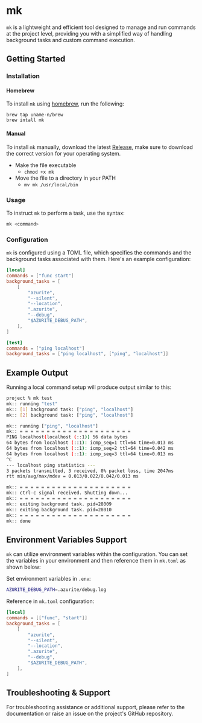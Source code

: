 # mk

`mk` is a lightweight and efficient tool designed to manage and run commands at the project level, providing you with a simplified way of handling background tasks and custom command execution.

## Getting Started

### Installation

#### Homebrew
To install `mk` using [homebrew](https://brew.sh), run the following:
```
brew tap uname-n/brew
brew intall mk
```

#### Manual
To install `mk` manually, download the latest [Release](https://github.com/uname-n/mk/releases), make sure to download the correct version for your operating system.

- Make the file executable
    - `chmod +x mk`
- Move the file to a directory in your PATH
    - `mv mk /usr/local/bin`

### Usage

To instruct `mk` to perform a task, use the syntax:

```bash
mk <command>
```

### Configuration

`mk` is configured using a TOML file, which specifies the commands and the background tasks associated with them. Here's an example configuration:

```toml
[local]
commands = ["func start"]
background_tasks = [
    [
        "azurite",
        "--silent",
        "--location",
        ".azurite",
        "--debug",
        "$AZURITE_DEBUG_PATH",
    ],
]

[test]
commands = ["ping localhost"]
background_tasks = ["ping localhost", ["ping", "localhost"]]
```

## Example Output

Running a local command setup will produce output similar to this:

```bash
project % mk test
mk:: running "test"
mk:: [1] background task: ["ping", "localhost"]
mk:: [2] background task: ["ping", "localhost"]

mk:: running ["ping", "localhost"]
mk:: = = = = = = = = = = = = = = = = = = = = =
PING localhost(localhost (::1)) 56 data bytes
64 bytes from localhost (::1): icmp_seq=1 ttl=64 time=0.013 ms
64 bytes from localhost (::1): icmp_seq=2 ttl=64 time=0.042 ms
64 bytes from localhost (::1): icmp_seq=3 ttl=64 time=0.013 ms
^C
--- localhost ping statistics ---
3 packets transmitted, 3 received, 0% packet loss, time 2047ms
rtt min/avg/max/mdev = 0.013/0.022/0.042/0.013 ms

mk:: = = = = = = = = = = = = = = = = = = = = =
mk:: ctrl-c signal received. Shutting down...
mk:: = = = = = = = = = = = = = = = = = = = = =
mk:: exiting background task. pid=28009
mk:: exiting background task. pid=28010
mk:: = = = = = = = = = = = = = = = = = = = = =
mk:: done 
```

## Environment Variables Support

`mk` can utilize environment variables within the configuration. You can set the variables in your environment and then reference them in `mk.toml` as shown below:

Set environment variables in `.env`:

```bash
AZURITE_DEBUG_PATH=.azurite/debug.log
```

Reference in `mk.toml` configuration:

```toml
[local]
commands = [["func", "start"]]
background_tasks = [
    [
        "azurite",
        "--silent",
        "--location",
        ".azurite",
        "--debug",
        "$AZURITE_DEBUG_PATH",
    ],
]
```

## Troubleshooting & Support

For troubleshooting assistance or additional support, please refer to the documentation or raise an issue on the project's GitHub repository.
